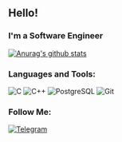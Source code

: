 ## Hello!

### I'm a Software Engineer

[![Anurag's github stats](https://github-readme-stats.vercel.app/api?username=egorshul)](https://github.com/anuraghazra/github-readme-stats)

### Languages and Tools:
![C](https://img.shields.io/badge/-C-090909?style=for-the-badge&logo=C%2b%2b&logoColor=6296CC)
![C++](https://img.shields.io/badge/-C++-090909?style=for-the-badge&logo=C%2b%2b&logoColor=6296CC)
![PostgreSQL](https://img.shields.io/badge/-PostgreSQL-090909?style=for-the-badge&logo=PostgreSQL&logoColor=00648B)
![Git](https://img.shields.io/badge/-Git-090909?style=for-the-badge&logo=Git&logoColor=00648B)

### Follow Me:
[![Telegram](https://img.shields.io/badge/-Telegram-090909?style=for-the-badge&logo=telegram&logoColor=27A0D9)](https://t.me/ShulmanEgor)
